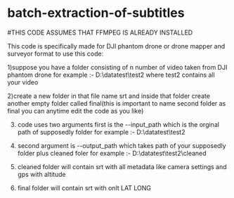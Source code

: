 # batch-extraction-of-subtitles

#THIS CODE ASSUMES THAT FFMPEG IS ALREADY INSTALLED

This code is specifically made for DJI phantom drone or drone mapper and surveyor
format to use this code:

1)suppose you have a folder consisting of n number of video taken from DJI phantom drone for example :-  D:\datatest\test2 where test2 contains all your video

2)create a new folder in that file name srt and inside that folder create another empty folder called final(this is important to name second folder as final you can anytime edit the code as you like)

3) code uses two arguments first is the --input_path which is the orginal path of supposedly folder for example :-  D:\datatest\test2 

4) second argument is --output_path which takes path of your supposedly folder plus cleaned foler for example :-  D:\datatest\test2\cleaned

5) cleaned folder will contain srt with all metadata like camera settings and gps with altitude

6) final folder will contain srt with onlt LAT LONG
